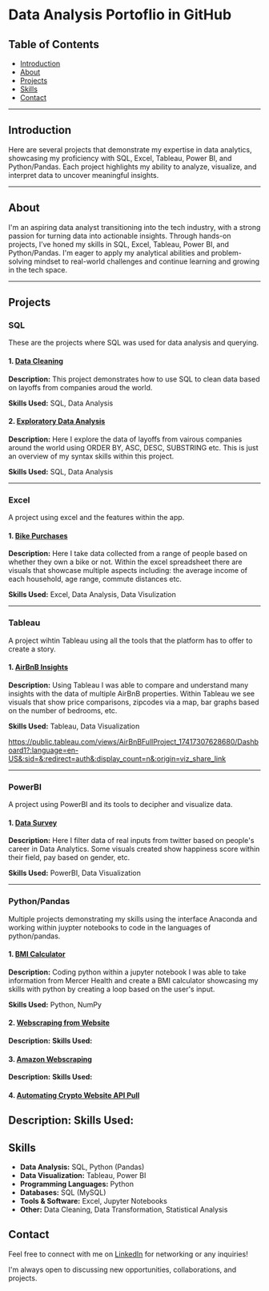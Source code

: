 # Data Analysis Portoflio in GitHub

## Table of Contents

- [Introduction](#introduction)
- [About](#about)
- [Projects](#projects)
- [Skills](#skills)
- [Contact](#contact)

--- 

## Introduction

Here are several projects that demonstrate my expertise in data analytics, showcasing my proficiency with SQL, Excel, Tableau, Power BI, and Python/Pandas. Each project highlights my ability to analyze, visualize, and interpret data to uncover meaningful insights.

---

## About 

I'm an aspiring data analyst transitioning into the tech industry, with a strong passion for turning data into actionable insights. Through hands-on projects, I’ve honed my skills in SQL, Excel, Tableau, Power BI, and Python/Pandas. I'm eager to apply my analytical abilities and problem-solving mindset to real-world challenges and continue learning and growing in the tech space.

---

## Projects 

### SQL 
These are the projects where SQL was used for data analysis and querying.


#### 1. [Data Cleaning](https://github.com/taylerchambers/Data-Analyst-Portfolio-Projects/blob/a43d6d9e2b1155c9d25798ce6fe0dfb9789fd2bb/Data%20Cleaning%20Project%20(1).sql)
**Description:**
This project demonstrates how to use SQL to clean data based on layoffs from companies aroud the world.

**Skills Used:** SQL, Data Analysis

#### 2. [Exploratory Data Analysis](https://github.com/taylerchambers/Data-Analyst-Portfolio-Projects/blob/0369bb70608b99e519e46c2373a96345c02ced71/Exploratory%20Data%20Analysis.sql)
**Description:**
Here I explore the data of layoffs from vairous companies around the world using ORDER BY, ASC, DESC, SUBSTRING etc. This is just an overview of my syntax skills within this project.

**Skills Used:** SQL, Data Analysis

---

### Excel 
A project using excel and the features within the app. 


#### 1. [Bike Purchases](https://github.com/taylerchambers/Data-Analyst-Portfolio-Projects/blob/8a081061102a0d91fad2e651040caa15f2c6702f/Excel%20Project%20(Bike%20Purchases).xlsx)
**Description:** 
Here I take data collected from a range of people based on whether they own a bike or not. Within the excel spreadsheet there are visuals that showcase multiple aspects including: the average income of each household, age range, commute distances etc. 

**Skills Used:** Excel, Data Analysis, Data Visulization 

---

### Tableau
A project wihtin Tableau using all the tools that the platform has to offer to create a story.


#### 1. [AirBnB Insights](https://github.com/taylerchambers/Data-Analyst-Portfolio-Projects/blob/86358f33e8b43c7eef4c11ec5cb83d65a54b06b8/AirBnB%20Full%20Project.twb)
**Description:** 
Using Tableau I was able to compare and understand many insights with the data of multiple AirBnB properties. Within Tableau we see visuals that show price comparisons, zipcodes via a map, bar graphs based on the number of bedrooms, etc. 

**Skills Used:** Tableau, Data Visualization

https://public.tableau.com/views/AirBnBFullProject_17417307628680/Dashboard1?:language=en-US&:sid=&:redirect=auth&:display_count=n&:origin=viz_share_link

--- 

### PowerBI
A project using PowerBI and its tools to decipher and visualize data. 


#### 1. [Data Survey](https://github.com/taylerchambers/Data-Analyst-Portfolio-Projects/blob/9c20c064873492635219046a68c47bcb9a941602/Power%20BI%20Project%20(data%20survey).pbix)
**Description:** 
Here I filter data of real inputs from twitter based on people's career in Data Analytics. Some visuals created show happiness score within their field, pay based on gender, etc. 

**Skills Used:** PowerBI, Data Visualization

---

### Python/Pandas
Multiple projects demonstrating my skills using the interface Anaconda and working within juypter notebooks to code in the languages of python/pandas. 


#### 1. [BMI Calculator](https://github.com/taylerchambers/Data-Analyst-Portfolio-Projects/blob/1a0b8d48c1203b680f173f01a191f3d42e52054a/BMI%20Calculator%20(Project).ipynb)
**Description:** 
Coding python within a jupyter notebook I was able to take information from Mercer Health and create a BMI calculator showcasing my skills with python by creating a loop based on the user's input. 

**Skills Used:** Python, NumPy

#### 2. [Webscraping from Website]()
**Description:** 
**Skills Used:**
#### 3. [Amazon Webscraping]()
**Description:** 
**Skills Used:**
#### 4. [Automating Crypto Website API Pull]()
**Description:** 
**Skills Used:**
---

## Skills

- **Data Analysis:** SQL, Python (Pandas)
- **Data Visualization:** Tableau, Power BI
- **Programming Languages:** Python
- **Databases:** SQL (MySQL)
- **Tools & Software:** Excel, Jupyter Notebooks
- **Other:** Data Cleaning, Data Transformation, Statistical Analysis

## Contact 

Feel free to connect with me on [LinkedIn](https://www.linkedin.com/in/taylerchambers/) for networking or any inquiries!

I'm always open to discussing new opportunities, collaborations, and projects.
